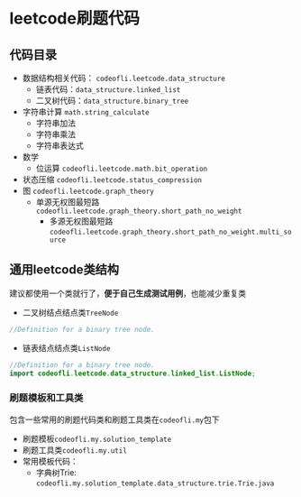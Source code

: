 # leetcode刷题代码
## 代码目录
  
- 数据结构相关代码： `codeofli.leetcode.data_structure`
    - 链表代码：`data_structure.linked_list`
    - 二叉树代码：`data_structure.binary_tree`
- 字符串计算 `math.string_calculate`
  - 字符串加法
  - 字符串乘法
  - 字符串表达式
- 数学
  - 位运算 `codeofli.leetcode.math.bit_operation`
- 状态压缩 `codeofli.leetcode.status_compression`
- 图 `codeofli.leetcode.graph_theory`
  - 单源无权图最短路`codeofli.leetcode.graph_theory.short_path_no_weight`
    - 多源无权图最短路`codeofli.leetcode.graph_theory.short_path_no_weight.multi_source`
## 通用leetcode类结构
建议都使用一个类就行了，**便于自己生成测试用例**，也能减少重复类
- 二叉树结点结点类`TreeNode`

```java
//Definition for a binary tree node.


```
- 链表结点结点类`ListNode`
```java
//Definition for a binary tree node.
import codeofli.leetcode.data_structure.linked_list.ListNode;
```
### 刷题模板和工具类
包含一些常用的刷题代码类和刷题工具类在`codeofli.my`包下
- 刷题模板`codeofli.my.solution_template`
- 刷题工具类`codeofli.my.util`
- 常用模板代码：
  - 字典树Trie: `codeofli.my.solution_template.data_structure.trie.Trie.java`
